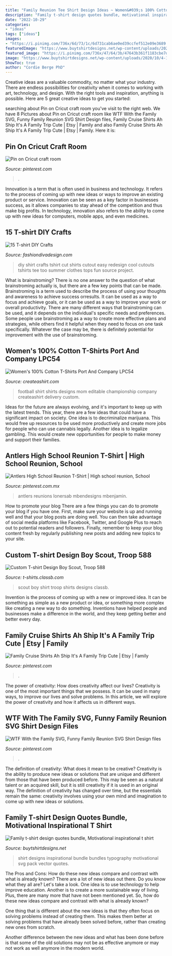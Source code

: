 ```yaml
---
title: "Family Reunion Tee Shirt Design Ideas ~ Women&#039;s 100% Cotton T-shirts Port And Company Lpc54"
description: "Family t-shirt design quotes bundle, motivational inspirational t shirt"
date: "2022-10-29"
categories:
- "ideas"
tags: ["ideas"]
images:
- "https://i.pinimg.com/736x/6d/73/1c/6d731cab6ae0ed39ccfef512e09e3689.jpg"
featuredImage: "https://www.buytshirtdesigns.net/wp-content/uploads/2020/10/4-14-800x533.jpg"
featured_image: "https://i.pinimg.com/736x/47/64/3b/47643b361f1183cbe7dc4134bf0ec77b.jpg"
image: "https://www.buytshirtdesigns.net/wp-content/uploads/2020/10/4-14-800x533.jpg"
ShowToc: true
author: "Cordie Berge PhD"
---
```



Creative ideas are a valuable commodity, no matter what your industry. There are endless possibilities for creativity when it comes to working with art, technology, and design. With the right tools and inspiration, anything is possible. Here are 5 great creative ideas to get you started: 

	

		
searching about Pin on Cricut craft room you've visit to the right web. We have 8 Pictures about Pin on Cricut craft room like WTF With the Family SVG, Funny Family Reunion SVG Shirt Design files, Family Cruise Shirts Ah Ship It&#039;s A Family Trip Cute | Etsy | Family and also Family Cruise Shirts Ah Ship It&#039;s A Family Trip Cute | Etsy | Family. Here it is:
		
    
## Pin On Cricut Craft Room

<img loading=lazy src="https://i.pinimg.com/736x/6d/73/1c/6d731cab6ae0ed39ccfef512e09e3689.jpg" onerror="this.onerror=null;this.src='https://tse1.mm.bing.net/th?id=OIP.17GXnGty3SgNiEKzWbxTOgHaFk&amp;pid=15.1';" alt="Pin on Cricut craft room">

_Source: pinterest.com_

>. 

	

Innovation is a term that is often used in business and technology. It refers to the process of coming up with new ideas or ways to improve an existing product or service. Innovation can be seen as a key factor in businesses success, as it allows companies to stay ahead of the competition and thus make big profits. In technology, innovation also refers to the ability to come up with new ideas for computers, mobile apps, and even medicines.

    
## 15 T-shirt DIY Crafts

<img loading=lazy src="http://www.fashiondivadesign.com/wp-content/uploads/2013/08/Cutout-Back-Tshirt-DIY--637x960.jpg" onerror="this.onerror=null;this.src='https://tse2.mm.bing.net/th?id=OIP.AeBV-hTThQiDV2nkYslVyQHaLK&amp;pid=15.1';" alt="15 T-shirt DIY Crafts">

_Source: fashiondivadesign.com_

>diy shirt crafts tshirt cut shirts cutout easy redesign cool cutouts tshirts tee too summer clothes tops fun source project. 

	

What is brainstroming?
There is no one answer to the question of what brainstroming actually is, but there are a few key points that can be made. Brainstroming is a term used to describe the process of using your thoughts and awareness to achieve success orresults. It can be used as a way to focus and achieve goals, or it can be used as a way to improve your work or overall productivity. There are many different ways that brainstroming can be used, and it depends on the individual's specific needs and preferences. Some people use brainstroming as a way to create more effective plans and strategies, while others find it helpful when they need to focus on one task specifically. Whatever the case may be, there is definitely potential for improvement with the use of brainstroming.

    
## Women&#039;s 100% Cotton T-Shirts Port And Company LPC54

<img loading=lazy src="https://www.createashirt.com/tshirtecommerce/templatesPreview/Football-Mom-T-Shirts11.png" onerror="this.onerror=null;this.src='https://tse2.mm.bing.net/th?id=OIP.kJCf6Dp8oLzD6xYl6lUZpAHaHa&amp;pid=15.1';" alt="Women&#039;s 100% Cotton T-Shirts Port And Company LPC54">

_Source: createashirt.com_

>football shirt shirts designs mom editable championship company createashirt delivery custom. 

	

Ideas for the future are always evolving, and it's important to keep up with the latest trends. This year, there are a few ideas that could have a significant impact on society. One idea is to decriminalize marijuana. This would free up resources to be used more productively and create more jobs for people who can use cannabis legally. Another idea is to legalize gambling. This would create new opportunities for people to make money and support their families.

    
## Antlers High School Reunion T-Shirt | High School Reunion, School

<img loading=lazy src="https://i.pinimg.com/736x/47/64/3b/47643b361f1183cbe7dc4134bf0ec77b.jpg" onerror="this.onerror=null;this.src='https://tse3.mm.bing.net/th?id=OIP.SdzfqebAS5cw458ypV_hQQHaHM&amp;pid=15.1';" alt="Antlers High School Reunion T-Shirt | High school reunion, School">

_Source: pinterest.com.mx_

>antlers reunions lonersab mbendesigns mbenjamin. 

	

How to promote your blog
There are a few things you can do to promote your blog if you have one. First, make sure your website is up and running well and that your blog posts are doing well. You can then take advantage of social media platforms like Facebook, Twitter, and Google Plus to reach out to potential readers and followers. Finally, remember to keep your blog content fresh by regularly publishing new posts and adding new topics to your site.

    
## Custom T-shirt Design Boy Scout, Troop 588

<img loading=lazy src="http://t-shirts.classb.com/image/202597.495.shirt.Front.jpg?1270323960" onerror="this.onerror=null;this.src='https://tse4.mm.bing.net/th?id=OIP.SgU-8X6IZ2C7UlkDm4ugaAHaG3&amp;pid=15.1';" alt="Custom T-shirt Design Boy Scout, Troop 588">

_Source: t-shirts.classb.com_

>scout boy shirt troop shirts designs classb. 

	

Invention is the process of coming up with a new or improved idea. It can be something as simple as a new product or idea, or something more complex like creating a new way to do something. Inventions have helped people and businesses make a difference in the world, and they keep getting better and better every day.

    
## Family Cruise Shirts Ah Ship It&#039;s A Family Trip Cute | Etsy | Family

<img loading=lazy src="https://i.pinimg.com/originals/9e/f9/65/9ef965846a39a543d7bc73e4f6d93069.jpg" onerror="this.onerror=null;this.src='https://tse3.mm.bing.net/th?id=OIP.m9AHCmkrdrUAxrG51J3eLQHaF4&amp;pid=15.1';" alt="Family Cruise Shirts Ah Ship It&#039;s A Family Trip Cute | Etsy | Family">

_Source: pinterest.com_

>. 

	

The power of creativity: How does creativity affect our lives?
Creativity is one of the most important things that we possess. It can be used in many ways, to improve our lives and solve problems. In this article, we will explore the power of creativity and how it affects us in different ways.

    
## WTF With The Family SVG, Funny Family Reunion SVG Shirt Design Files

<img loading=lazy src="https://i.pinimg.com/736x/b7/be/b7/b7beb7bfcade0816955cf04af28fe3cd.jpg" onerror="this.onerror=null;this.src='https://tse4.mm.bing.net/th?id=OIP.p1nWTVYH_Lba0uXv_876IgHaHa&amp;pid=15.1';" alt="WTF With the Family SVG, Funny Family Reunion SVG Shirt Design files">

_Source: pinterest.com_

>. 

	

The definition of creativity: What does it mean to be creative?
Creativity is the ability to produce new ideas or solutions that are unique and different from those that have been produced before. This may be seen as a natural talent or an acquired skill, but it is still creativity if it is used in an original way. The definition of creativity has changed over time, but the essentials remain the same: creativity involves using your own mind and imagination to come up with new ideas or solutions.

    
## Family T-shirt Design Quotes Bundle, Motivational Inspirational T Shirt

<img loading=lazy src="https://www.buytshirtdesigns.net/wp-content/uploads/2020/10/4-14-800x533.jpg" onerror="this.onerror=null;this.src='https://tse4.mm.bing.net/th?id=OIP.tmFITIz-PI7kWhqXQNJEEwHaE7&amp;pid=15.1';" alt="Family t-shirt design quotes bundle, Motivational inspirational t shirt">

_Source: buytshirtdesigns.net_

>shirt designs inspirational bundle bundles typography motivational svg pack vector quotes. 

	

The Pros and Cons: How do these new ideas compare and contrast with what is already known?
There are a lot of new ideas out there. Do you know what they all are? Let's take a look. 
One idea is to use technology to help improve education. Another is to create a more sustainable way of living. Plus, there are many more that have not been mentioned yet. So, how do these new ideas compare and contrast with what is already known?

One thing that is different about the new ideas is that they often focus on solving problems instead of creating them. This makes them better at solving problems that have already been solved before, rather than creating new ones from scratch. 

Another difference between the new ideas and what has been done before is that some of the old solutions may not be as effective anymore or may not work as well anymore in the modern world.

